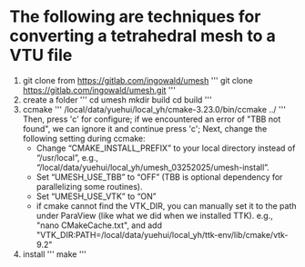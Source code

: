# The following are techniques for converting a tetrahedral mesh to a VTU file

1. git clone from https://gitlab.com/ingowald/umesh
   '''
   git clone https://gitlab.com/ingowald/umesh.git
   '''
2. create a folder
   '''
   cd umesh
   mkdir build
   cd build
   '''
3. ccmake
   '''
   /local/data/yuehui/local_yh/cmake-3.23.0/bin/ccmake ../
   '''
   Then, press 'c' for configure; if we encountered an error of "TBB not found", we can ignore it and continue press 'c'; Next, change the following setting during ccmake:
   * Change “CMAKE_INSTALL_PREFIX” to your local directory instead of “/usr/local”, e.g., “/local/data/yuehui/local_yh/umesh_03252025/umesh-install”.
   * Set “UMESH_USE_TBB” to “OFF” (TBB is optional dependency for parallelizing some routines).
   * Set “UMESH_USE_VTK” to “ON”
   * if cmake cannot find the VTK_DIR, you can manually set it to the path under ParaView (like what we did when we installed TTK). e.g., "nano CMakeCache.txt", and add "VTK_DIR:PATH=/local/data/yuehui/local_yh/ttk-env/lib/cmake/vtk-9.2"
4. install
   '''
   make
   '''
